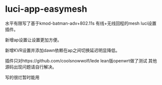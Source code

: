 # luci-app-easymesh
水平有限写了基于kmod-batman-adv+802.11s 有线+无线回程的mesh luci设置插件。

新增ap设置让设置更加方便。

新增KVR设置并添加dawn依赖在ap之间切换延迟明显降低。

插件只对https://github.com/coolsnowwolf/lede lean版openwrt做了测试 其他源码出现问题请自行解决。

写的很烂暂时能用
